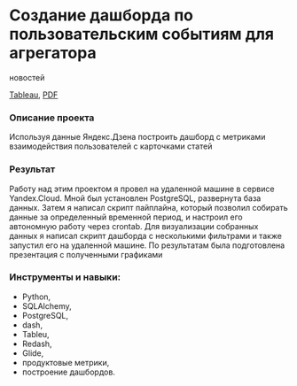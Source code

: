 # Создание дашборда по пользовательским событиям для агрегатора
новостей

[Tableau](https://public.tableau.com/views/dashboard_y_p/Dashboard1?:language=en-US&publish=yes&:display_count=n&:origin=viz_share_link), [PDF](https://github.com/arhitru/portfolio/blob/main/dashboard/dashboard_y_p.pdf)

### Описание проекта
Используя данные Яндекс.Дзена построить дашборд с метриками взаимодействия пользователей с карточками статей

### Результат
Работу над этим проектом я провел на удаленной машине в сервисе Yandex.Cloud. Мной был установлен PostgreSQL, развернута база данных. Затем я написал скрипт пайплайна, который позволил собирать данные за определенный временной период, и настроил его автономную работу через crontab. Для визуализации собранных данных я написал скрипт дашборда с несколькими фильтрами и также запустил его на удаленной машине. По результатам была подготовлена презентация с полученными графиками

### Инструменты и навыки:
* Python, 
* SQLAlchemy, 
* PostgreSQL, 
* dash, 
* Tableu, 
* Redash, 
* Glide,
* продуктовые метрики,
* построение дашбордов.
